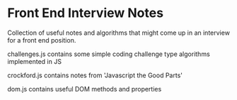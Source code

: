 Front End Interview Notes
====================

Collection of useful notes and algorithms that might come up in an interview for a front end position.

challenges.js contains some simple coding challenge type algorithms implemented in JS

crockford.js contains notes from 'Javascript the Good Parts'

dom.js contains useful DOM methods and properties

